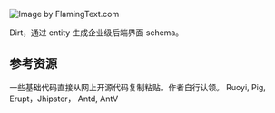 ![Image by FlamingText.com](https://zk4bucket.oss-cn-beijing.aliyuncs.com/uPic/coollogo_com-6068193.png)



Dirt，通过 entity 生成企业级后端界面 schema。



## 参考资源

一些基础代码直接从网上开源代码复制粘贴。作者自行认领。
Ruoyi, Pig, Erupt，Jhipster， Antd,  AntV
